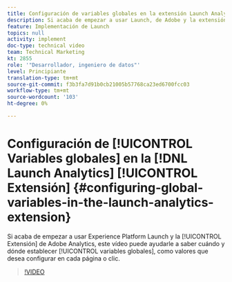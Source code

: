 ```yaml
---
title: Configuración de variables globales en la extensión Launch Analytics
description: Si acaba de empezar a usar Launch, de Adobe y la extensión de Adobe Analytics, este vídeo puede ayudarle a comprender cuándo y dónde se configuran las variables globales, es decir, los valores que desea configurar en cada página o clic.
feature: Implementación de Launch
topics: null
activity: implement
doc-type: technical video
team: Technical Marketing
kt: 2855
role: '"Desarrollador, ingeniero de datos"'
level: Principiante
translation-type: tm+mt
source-git-commit: f3b3fa7d91b0cb21005b57768ca23ed6700fcc03
workflow-type: tm+mt
source-wordcount: '103'
ht-degree: 0%

---
```



# Configuración de [!UICONTROL Variables globales] en la [!DNL Launch Analytics] [!UICONTROL Extensión] {#configuring-global-variables-in-the-launch-analytics-extension}

Si acaba de empezar a usar Experience Platform Launch y la [!UICONTROL Extensión] de Adobe Analytics, este vídeo puede ayudarle a saber cuándo y dónde establecer [!UICONTROL variables globales], como valores que desea configurar en cada página o clic.

>[!VIDEO](https://video.tv.adobe.com/v/27181/?quality=9)
